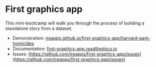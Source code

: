 # First graphics app

This mini-bootcamp will walk you through the process of building a standalone story from a dataset.


* Demonstration: [ireapps.github.io/first-graphics-app/harvard-park-homicides](https://ireapps.github.io/first-graphics-app/harvard-park-homicides/)
* Documentation: [first-graphics-app.readthedocs.io](http://first-graphics-app.readthedocs.io)
* Issues: [https://github.com/ireapps/first-graphics-app/issues](https://github.com/ireapps/first-graphics-app/issues)
